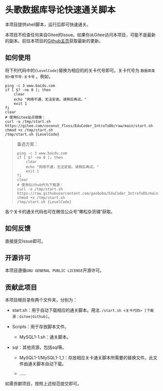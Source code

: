 # 头歌数据库导论快速通关脚本
 本项目提供shell脚本，运行后即可快速通关。

本项目不检查任何来自Gitee的Issue。如果你从Gitee访问本项目，可能不是最新的副本。前往本项目的[Github主页](https://github.com/gaobobo/EduCoder_IntroToDb)获取最新的更新。

## 如何使用

将下列代码中的`{LevelCode}`替换为相应的的关卡代号即可。关卡代号为 `数据库类别+章节号-关卡号` 。例如， 

```shell
ping -c 3 www.baidu.com
if [ $? -ne 0 ]; then
    clear
    echo "网络不通，无法安装。请稍后再试。"
    exit 1
fi
clear
# 使用Gitee站点镜像：
curl -o /tmp/start.sh https://gitee.com/coconut_floss/EduCoder_IntroToDb/raw/main/start.sh
chmod +x /tmp/start.sh
/tmp/start.sh {LevelCode}
```

> 备选方案：
> ```shell
> ping -c 3 www.baidu.com
> if [ $? -ne 0 ]; then
>     clear
>     echo "网络不通，无法安装。请稍后再试。"
>     exit 1
> fi
> clear
> # 使用Github作为下载源：
> curl -o /tmp/start.sh https://raw.githubusercontent.com/gaobobo/EduCoder_IntroToDb/main/start.sh
> chmod +x /tmp/start.sh
> /tmp/start.sh {LevelCode}
> ```

各个关卡的通关代码也可在微信公众号“椰松杂货铺”获取。

## 如何反馈

直接提交Issue即可。

## 开源许可

本项目遵循`GNU GENERAL PUBLIC LICENSE`开源许可。

## 贡献此项目

本项目根目录有两个文件夹，分别为：

- start.sh：用于自动下载相应的通关脚本。用法`./start.sh <关卡代码> [下载源：Gitee|Github]`。

- Scripts：用于存放脚本文件。

    - MySQL1-1.sh：通关脚本。

- sql：其他资源，包括sql等。
    - MySQL1-1/MySQL1-1_1：存放相应关卡通关脚本所需要的替换文件。此文件由通关脚本自动下载。
    
    - .....

如需贡献项目，按照上述规范提交即可。